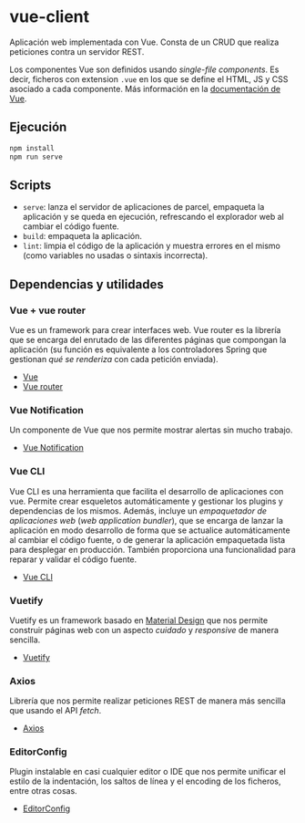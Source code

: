 # vue-client

Aplicación web implementada con Vue. Consta de un CRUD que realiza peticiones contra un servidor REST.

Los componentes Vue son definidos usando *single-file components*. Es decir, ficheros con extension `.vue` en los que se define el HTML, JS y CSS asociado a cada componente. Más información en la [documentación de Vue](https://vuejs.org/v2/guide/single-file-components.html).

## Ejecución

```bash
npm install
npm run serve
```
## Scripts

* `serve`: lanza el servidor de aplicaciones de parcel, empaqueta la aplicación y se queda en ejecución, refrescando el explorador web al cambiar el código fuente.
* `build`: empaqueta la aplicación.
* `lint`: limpia el código de la aplicación y muestra errores en el mismo (como variables no usadas o sintaxis incorrecta).

## Dependencias y utilidades

### Vue + vue router

Vue es un framework para crear interfaces web. Vue router es la librería que se encarga del enrutado de las diferentes páginas que compongan la aplicación (su función es equivalente a los controladores Spring que gestionan *qué se renderiza* con cada petición enviada).

* [Vue](https://github.com/vuejs/vue)
* [Vue router](https://router.vuejs.org/)

### Vue Notification

Un componente de Vue que nos permite mostrar alertas sin mucho trabajo.

* [Vue Notification](http://vue-notification.yev.io/)

### Vue CLI

Vue CLI es una herramienta que facilita el desarrollo de aplicaciones con vue. Permite crear esqueletos automáticamente y gestionar los plugins y dependencias de los mismos. Además, incluye un *empaquetador de aplicaciones web* (*web application bundler*), que se encarga de lanzar la aplicación en modo desarrollo de forma que se actualice automáticamente al cambiar el código fuente, o de generar la aplicación empaquetada lista para desplegar en producción. También proporciona una funcionalidad para reparar y validar el código fuente.

* [Vue CLI](https://cli.vuejs.org/)

### Vuetify

Vuetify es un framework basado en [Material Design](https://material.io/design/) que nos permite construir páginas web con un aspecto *cuidado* y *responsive* de manera sencilla. 

* [Vuetify](https://vuetifyjs.com/en/)

### Axios

Librería que nos permite realizar peticiones REST de manera más sencilla que usando el API *fetch*. 

* [Axios](https://github.com/axios/axios)

### EditorConfig

Plugin instalable en casi cualquier editor o IDE que nos permite unificar el estilo de la indentación, los saltos de línea y el encoding de los ficheros, entre otras cosas.

* [EditorConfig](https://editorconfig.org/)
